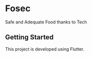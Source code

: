 # Fosec

Safe and Adequate Food thanks to Tech

## Getting Started

This project is developed using Flutter.
